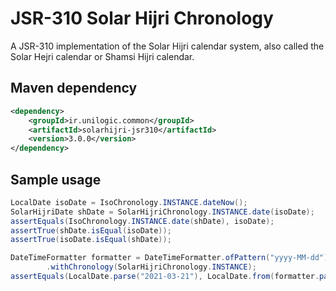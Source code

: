 # JSR-310 Solar Hijri Chronology
A JSR-310 implementation of the Solar Hijri calendar system, also called the Solar Hejri calendar or Shamsi Hijri calendar.

## Maven dependency

```xml
<dependency>
    <groupId>ir.unilogic.common</groupId>
    <artifactId>solarhijri-jsr310</artifactId>
    <version>3.0.0</version>
</dependency>
```

## Sample usage

```java
LocalDate isoDate = IsoChronology.INSTANCE.dateNow();
SolarHijriDate shDate = SolarHijriChronology.INSTANCE.date(isoDate);
assertEquals(IsoChronology.INSTANCE.date(shDate), isoDate);
assertTrue(shDate.isEqual(isoDate));
assertTrue(isoDate.isEqual(shDate));

DateTimeFormatter formatter = DateTimeFormatter.ofPattern("yyyy-MM-dd")
        .withChronology(SolarHijriChronology.INSTANCE);
assertEquals(LocalDate.parse("2021-03-21"), LocalDate.from(formatter.parse("1400-01-01")));
```
